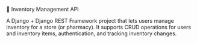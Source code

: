 🏪 Inventory Management API

A Django + Django REST Framework project that lets users manage inventory for a store (or pharmacy).
It supports CRUD operations for users and inventory items, authentication, and tracking inventory changes.
